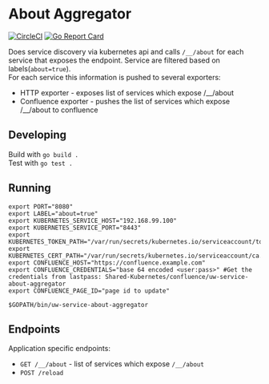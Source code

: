 # About Aggregator
[![CircleCI](https://circleci.com/gh/utilitywarehouse/uw-service-about-aggregator.svg?style=shield)](https://circleci.com/gh/utilitywarehouse/uw-service-about-aggregator)
[![Go Report Card](https://goreportcard.com/badge/github.com/utilitywarehouse/uw-service-about-aggregator)](https://goreportcard.com/report/github.com/utilitywarehouse/uw-service-about-aggregator)

Does service discovery via kubernetes api and calls `/__/about` for each service that exposes the endpoint. Service are filtered based on labels(`about=true`).   
For each service this information is pushed to several exporters:   

   * HTTP exporter - exposes list of services which expose /__/about   
   * Confluence exporter - pushes the list of services which expose /__/about to confluence

## Developing

Build with `go build .`  
Test with `go test .`

## Running

```
export PORT="8080"
export LABEL="about=true"
export KUBERNETES_SERVICE_HOST="192.168.99.100"
export KUBERNETES_SERVICE_PORT="8443"
export KUBERNETES_TOKEN_PATH="/var/run/secrets/kubernetes.io/serviceaccount/token"
export KUBERNETES_CERT_PATH="/var/run/secrets/kubernetes.io/serviceaccount/ca.crt"
export CONFLUENCE_HOST="https://confluence.example.com"
export CONFLUENCE_CREDENTIALS="base 64 encoded <user:pass>" #Get the credentials from lastpass: Shared-Kubernetes/confluence/uw-service-about-aggregator 
export CONFLUENCE_PAGE_ID="page id to update"

$GOPATH/bin/uw-service-about-aggregator
```


## Endpoints   
Application specific endpoints:
   
   * `GET /__/about` - list of services which expose `/__/about`
   * `POST /reload`
   